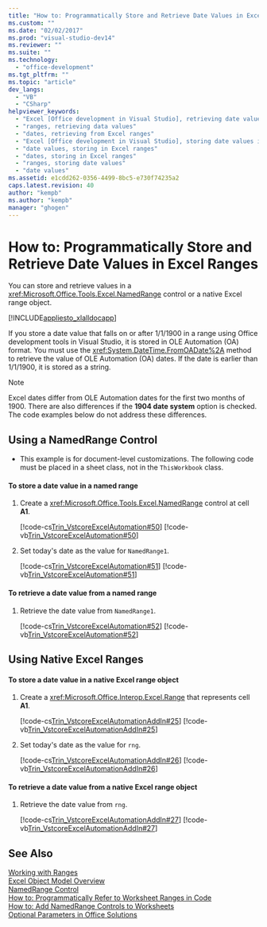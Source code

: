 ```yaml
---
title: "How to: Programmatically Store and Retrieve Date Values in Excel Ranges | Microsoft Docs"
ms.custom: ""
ms.date: "02/02/2017"
ms.prod: "visual-studio-dev14"
ms.reviewer: ""
ms.suite: ""
ms.technology: 
  - "office-development"
ms.tgt_pltfrm: ""
ms.topic: "article"
dev_langs: 
  - "VB"
  - "CSharp"
helpviewer_keywords: 
  - "Excel [Office development in Visual Studio], retrieving date values from ranges"
  - "ranges, retrieving data values"
  - "dates, retrieving from Excel ranges"
  - "Excel [Office development in Visual Studio], storing date values in ranges"
  - "date values, storing in Excel ranges"
  - "dates, storing in Excel ranges"
  - "ranges, storing date values"
  - "date values"
ms.assetid: e1cdd262-0356-4499-8bc5-e730f74235a2
caps.latest.revision: 40
author: "kempb"
ms.author: "kempb"
manager: "ghogen"
---
```

# How to: Programmatically Store and Retrieve Date Values in Excel Ranges
  You can store and retrieve values in a <xref:Microsoft.Office.Tools.Excel.NamedRange> control or a native Excel range object.  
  
 [!INCLUDE[appliesto_xlalldocapp](../vsto/includes/appliesto-xlalldocapp-md.md)]  
  
 If you store a date value that falls on or after 1/1/1900 in a range using Office development tools in Visual Studio, it is stored in OLE Automation (OA) format. You must use the <xref:System.DateTime.FromOADate%2A> method to retrieve the value of OLE Automation (OA) dates. If the date is earlier than 1/1/1900, it is stored as a string.  
  
> [!NOTE]  
>  Excel dates differ from OLE Automation dates for the first two months of 1900. There are also differences if the **1904 date system** option is checked. The code examples below do not address these differences.  
  
## Using a NamedRange Control  
  
-   This example is for document-level customizations. The following code must be placed in a sheet class, not in the `ThisWorkbook` class.  
  
#### To store a date value in a named range  
  
1.  Create a <xref:Microsoft.Office.Tools.Excel.NamedRange> control at cell **A1**.  
  
     [!code-cs[Trin_VstcoreExcelAutomation#50](../vsto/codesnippet/CSharp/Trin_VstcoreExcelAutomationCS/Sheet1.cs#50)]
     [!code-vb[Trin_VstcoreExcelAutomation#50](../vsto/codesnippet/VisualBasic/Trin_VstcoreExcelAutomation/Sheet1.vb#50)]  
  
2.  Set today's date as the value for `NamedRange1`.  
  
     [!code-cs[Trin_VstcoreExcelAutomation#51](../vsto/codesnippet/CSharp/Trin_VstcoreExcelAutomationCS/Sheet1.cs#51)]
     [!code-vb[Trin_VstcoreExcelAutomation#51](../vsto/codesnippet/VisualBasic/Trin_VstcoreExcelAutomation/Sheet1.vb#51)]  
  
#### To retrieve a date value from a named range  
  
1.  Retrieve the date value from `NamedRange1`.  
  
     [!code-cs[Trin_VstcoreExcelAutomation#52](../vsto/codesnippet/CSharp/Trin_VstcoreExcelAutomationCS/Sheet1.cs#52)]
     [!code-vb[Trin_VstcoreExcelAutomation#52](../vsto/codesnippet/VisualBasic/Trin_VstcoreExcelAutomation/Sheet1.vb#52)]  
  
## Using Native Excel Ranges  
  
#### To store a date value in a native Excel range object  
  
1.  Create a <xref:Microsoft.Office.Interop.Excel.Range> that represents cell **A1**.  
  
     [!code-cs[Trin_VstcoreExcelAutomationAddIn#25](../vsto/codesnippet/CSharp/trin_vstcoreexcelautomationaddin/ThisAddIn.cs#25)]
     [!code-vb[Trin_VstcoreExcelAutomationAddIn#25](../vsto/codesnippet/VisualBasic/trin_vstcoreexcelautomationaddin/ThisAddIn.vb#25)]  
  
2.  Set today's date as the value for `rng`.  
  
     [!code-cs[Trin_VstcoreExcelAutomationAddIn#26](../vsto/codesnippet/CSharp/trin_vstcoreexcelautomationaddin/ThisAddIn.cs#26)]
     [!code-vb[Trin_VstcoreExcelAutomationAddIn#26](../vsto/codesnippet/VisualBasic/trin_vstcoreexcelautomationaddin/ThisAddIn.vb#26)]  
  
#### To retrieve a date value from a native Excel range object  
  
1.  Retrieve the date value from `rng`.  
  
     [!code-cs[Trin_VstcoreExcelAutomationAddIn#27](../vsto/codesnippet/CSharp/trin_vstcoreexcelautomationaddin/ThisAddIn.cs#27)]
     [!code-vb[Trin_VstcoreExcelAutomationAddIn#27](../vsto/codesnippet/VisualBasic/trin_vstcoreexcelautomationaddin/ThisAddIn.vb#27)]  
  
## See Also  
 [Working with Ranges](../vsto/working-with-ranges.md)   
 [Excel Object Model Overview](../vsto/excel-object-model-overview.md)   
 [NamedRange Control](../vsto/namedrange-control.md)   
 [How to: Programmatically Refer to Worksheet Ranges in Code](../vsto/how-to-programmatically-refer-to-worksheet-ranges-in-code.md)   
 [How to: Add NamedRange Controls to Worksheets](../vsto/how-to-add-namedrange-controls-to-worksheets.md)   
 [Optional Parameters in Office Solutions](../vsto/optional-parameters-in-office-solutions.md)  
  
  